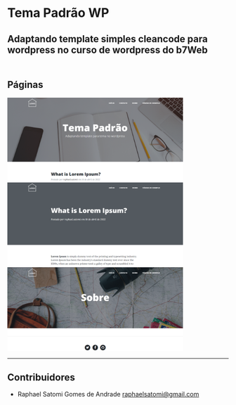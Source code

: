 # Tema Padrão WP
Adaptando template simples cleancode para wordpress no curso de wordpress do b7Web <br/><br/>
--- 

## Páginas
<img src="img/screenshot1.png" width="400" height="190">
<img src="img/screenshot3.png" width="400" height="190">
<img src="img/screenshot2.png" width="400" height="190">

---
## Contribuidores

- Raphael Satomi Gomes de Andrade <raphaelsatomi@gmail.com>
